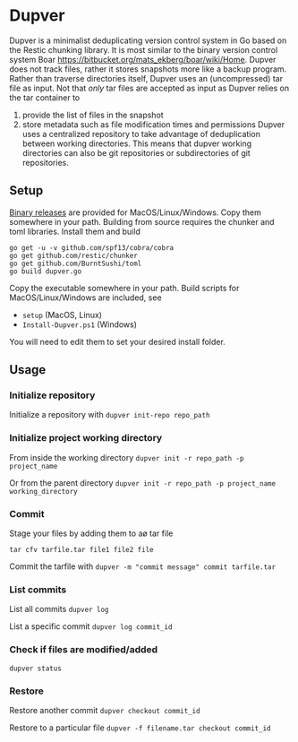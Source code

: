 # Dupver
Dupver is a minimalist deduplicating version control system in Go based on 
the Restic chunking library. It is most similar to the binary
version control system Boar https://bitbucket.org/mats_ekberg/boar/wiki/Home.
Dupver does not track files, rather it stores snapshots more like
a backup program. Rather than traverse directories itself, Dupver
uses an (uncompressed) tar file as input. Not that *only* tar files
are accepted as input as Dupver relies on the tar container to
 1. provide the list of files in the snapshot
 2. store metadata such as file modification times and permissions
Dupver uses a centralized repository to take advantage of deduplication 
between working directories. This means that dupver working 
directories can also be git repositories or subdirectories of git
repositories.

## Setup
[Binary releases](https://github.com/akbarnes/dupver/releases) are provided for MacOS/Linux/Windows. Copy them somewhere in your path. Building from source requires the chunker and toml libraries. Install them and build
```
go get -u -v github.com/spf13/cobra/cobra
go get github.com/restic/chunker
go get github.com/BurntSushi/toml
go build dupver.go
```

Copy the executable somewhere in your path. Build scripts for 
MacOS/Linux/Windows are included, see

* `setup` (MacOS, Linux)
* `Install-Dupver.ps1` (Windows)

You will need to edit them to set your desired install folder.

## Usage

### Initialize repository
Initialize a repository with
`dupver init-repo repo_path`

### Initialize project working directory
From inside the working directory
`dupver init -r repo_path -p project_name`

Or from the parent directory
`dupver init -r repo_path -p project_name working_directory`

### Commit
Stage your files by adding them to aø tar file

`tar cfv tarfile.tar file1 file2 file`

Commit the tarfile with
`dupver -m "commit message" commit tarfile.tar`

### List commits
List all commits
`dupver log`

List a specific commit
`dupver log commit_id`

### Check if files are modified/added
`dupver status`

### Restore
Restore another commit
`dupver checkout commit_id`

Restore to a particular file
`dupver -f filename.tar checkout commit_id`
